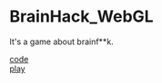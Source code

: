 # BrainHack_WebGL

It's a game about brainf**k.

[code](https://github.com/TAKU1101/BF_game)   
[play](https://taku1101.github.io/BrainHack_WebGL/)

